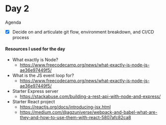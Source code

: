 # Day 2

Agenda

- [x] Decide on and articulate git flow, environment breakdown, and CI/CD process




#### Resources I used for the day

- What exactly is Node?
  - <https://www.freecodecamp.org/news/what-exactly-is-node-js-ae36e97449f5/>
- What is the JS event loop for?
  - <https://www.freecodecamp.org/news/what-exactly-is-node-js-ae36e97449f5/>
- Starter Express server
  - <https://stackabuse.com/building-a-rest-api-with-node-and-express/>
- Starter React project
  - <https://reactjs.org/docs/introducing-jsx.html>
  - <https://medium.com/@agzuniverse/webpack-and-babel-what-are-they-and-how-to-use-them-with-react-5807afc82ca8>

